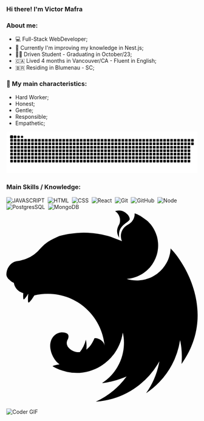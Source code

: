 ### Hi there! I'm Victor Mafra

### About me:
- 💻 Full-Stack WebDeveloper;
- 🌱 Currently I'm improving my knowledge in Nest.js;
- 👨‍🎓 Driven Student - Graduating in October/23;
- 🇨🇦 Lived 4 months in Vancouver/CA - Fluent in English;
- 🇧🇷 Residing in Blumenau - SC;
### 🧠 My main characteristics:
- Hard Worker;
- Honest;
- Gentle;
- Responsible;
- Empathetic;
      
![Snake animation](https://github.com/vvmafra/vvmafra/blob/output/github-contribution-grid-snake-svg.svg)

### Main Skills / Knowledge:
![JAVASCRIPT](https://img.shields.io/badge/JavaScript-F7DF1E?style=for-the-badge&logo=javascript&logoColor=black)&nbsp;
![HTML](https://img.shields.io/badge/HTML-239120?style=for-the-badge&logo=html5&logoColor=white)&nbsp;
![CSS](https://img.shields.io/badge/CSS-239120?&style=for-the-badge&logo=css3&logoColor=white)&nbsp;
![React](https://img.shields.io/badge/React-20232A?style=for-the-badge&logo=react&logoColor=61DAFB)&nbsp;
![Git](https://img.shields.io/badge/-Git-0D1117?style=for-the-badge&logo=git&labelColor=0D1117)&nbsp;
![GitHub](https://img.shields.io/badge/GitHub-100000?style=for-the-badge&logo=github&logoColor=white)&nbsp;
![Node](https://img.shields.io/badge/Node.js-43853D?style=for-the-badge&logo=node.js&logoColor=black)&nbsp;
![PostgresSQL](https://img.shields.io/badge/PostgreSQL-316192?style=for-the-badge&logo=postgresql&logoColor=white)&nbsp;
![MongoDB](https://img.shields.io/badge/MongoDB-4EA94B?style=for-the-badge&logo=mongodb&logoColor=white)&nbsp;
<svg role="img" viewBox="0 0 24 24" xmlns="http://www.w3.org/2000/svg"><title>NestJS</title><path d="M14.131.047c-.173 0-.334.037-.483.087.316.21.49.49.576.806.007.043.019.074.025.117a.681.681 0 0 1 .013.112c.024.545-.143.614-.26.936-.18.415-.13.861.086 1.22a.74.74 0 0 0 .074.137c-.235-1.568 1.073-1.803 1.314-2.293.019-.428-.334-.713-.613-.911a1.37 1.37 0 0 0-.732-.21zM16.102.4c-.024.143-.006.106-.012.18-.006.05-.006.112-.012.161-.013.05-.025.1-.044.149-.012.05-.03.1-.05.149l-.067.142c-.02.025-.031.05-.05.075l-.037.055a2.152 2.152 0 0 1-.093.124c-.037.038-.068.081-.112.112v.006c-.037.031-.074.068-.118.1-.13.099-.278.173-.415.266-.043.03-.087.056-.124.093a.906.906 0 0 0-.118.099c-.043.037-.074.074-.111.118-.031.037-.068.08-.093.124a1.582 1.582 0 0 0-.087.13c-.025.05-.043.093-.068.142-.019.05-.037.093-.05.143a2.007 2.007 0 0 0-.043.155c-.006.025-.006.056-.012.08-.007.025-.007.05-.013.075 0 .05-.006.105-.006.155 0 .037 0 .074.006.111 0 .05.006.1.019.155.006.05.018.1.03.15.02.049.032.098.05.148.013.03.031.062.044.087l-1.426-.552c-.241-.068-.477-.13-.719-.186l-.39-.093c-.372-.074-.75-.13-1.128-.167-.013 0-.019-.006-.031-.006A11.082 11.082 0 0 0 8.9 2.855c-.378.025-.756.074-1.134.136a12.45 12.45 0 0 0-.837.174l-.279.074c-.092.037-.18.08-.266.118l-.205.093c-.012.006-.024.006-.03.012-.063.031-.118.056-.174.087a2.738 2.738 0 0 0-.236.118c-.043.018-.086.043-.124.062a.559.559 0 0 1-.055.03c-.056.032-.112.063-.162.094a1.56 1.56 0 0 0-.148.093c-.044.03-.087.055-.124.086-.006.007-.013.007-.019.013-.037.025-.08.056-.118.087l-.012.012-.093.074c-.012.007-.025.019-.037.025-.031.025-.062.056-.093.08-.006.013-.019.02-.025.025-.037.038-.074.069-.111.106-.007 0-.007.006-.013.012a1.742 1.742 0 0 0-.111.106c-.007.006-.007.012-.013.012a1.454 1.454 0 0 0-.093.1c-.012.012-.03.024-.043.036a1.374 1.374 0 0 1-.106.112c-.006.012-.018.019-.024.03-.05.05-.093.1-.143.15l-.018.018c-.1.106-.205.211-.317.304-.111.1-.229.192-.347.273a3.777 3.777 0 0 1-.762.421c-.13.056-.267.106-.403.149-.26.056-.527.161-.756.18-.05 0-.105.012-.155.018l-.155.037-.149.056c-.05.019-.099.044-.148.068-.044.031-.093.056-.137.087a1.011 1.011 0 0 0-.124.106c-.043.03-.087.074-.124.111-.037.043-.074.08-.105.124-.031.05-.068.093-.093.143a1.092 1.092 0 0 0-.087.142c-.025.056-.05.106-.068.161-.019.05-.037.106-.056.161-.012.05-.025.1-.03.15 0 .005-.007.012-.007.018-.012.056-.012.13-.019.167C.006 7.95 0 7.986 0 8.03a.657.657 0 0 0 .074.31v.006c.019.037.044.075.069.112.024.037.05.074.08.111.031.031.068.069.106.1a.906.906 0 0 0 .117.099c.149.13.186.173.378.272.031.019.062.031.1.05.006 0 .012.006.018.006 0 .013 0 .019.006.031a1.272 1.272 0 0 0 .08.298c.02.037.032.074.05.111.007.013.013.025.02.031.024.05.049.093.073.137l.093.13c.031.037.069.08.106.118.037.037.074.068.118.105 0 0 .006.006.012.006.037.031.074.062.112.087a.986.986 0 0 0 .136.08c.043.025.093.05.142.069a.73.73 0 0 0 .124.043c.007.006.013.006.025.012.025.007.056.013.08.019-.018.335-.024.65.026.762.055.124.328-.254.6-.688-.036.428-.061.93 0 1.079.069.155.44-.329.763-.862 4.395-1.016 8.405 2.02 8.826 6.31-.08-.67-.905-1.041-1.283-.948-.186.458-.502 1.047-1.01 1.413.043-.41.025-.83-.062-1.24a4.009 4.009 0 0 1-.769 1.562c-.588.043-1.177-.242-1.487-.67-.025-.018-.031-.055-.05-.08-.018-.043-.037-.087-.05-.13a.515.515 0 0 1-.037-.13c-.006-.044-.006-.087-.006-.137v-.093a.992.992 0 0 1 .031-.13c.013-.043.025-.086.044-.13.024-.043.043-.087.074-.13.105-.298.105-.54-.087-.682a.706.706 0 0 0-.118-.062c-.024-.006-.055-.018-.08-.025l-.05-.018a.847.847 0 0 0-.13-.031.472.472 0 0 0-.13-.019 1.01 1.01 0 0 0-.136-.012c-.031 0-.062.006-.093.006a.484.484 0 0 0-.137.019c-.043.006-.086.012-.13.024a1.068 1.068 0 0 0-.13.044c-.043.018-.08.037-.124.056-.037.018-.074.043-.118.062-1.444.942-.582 3.148.403 3.787-.372.068-.75.148-.855.229l-.013.012c.267.161.546.298.837.416.397.13.818.247 1.004.297v.006a5.996 5.996 0 0 0 1.562.112c2.746-.192 4.996-2.281 5.405-5.033l.037.161c.019.112.043.23.056.347v.006c.012.056.018.112.025.162v.024c.006.056.012.112.012.162.006.068.012.136.012.204v.1c0 .03.007.067.007.098 0 .038-.007.075-.007.112v.087c0 .043-.006.08-.006.124 0 .025 0 .05-.006.08 0 .044-.006.087-.006.137-.006.018-.006.037-.006.055l-.02.143c0 .019 0 .037-.005.056-.007.062-.019.118-.025.18v.012l-.037.174v.018l-.037.167c0 .007-.007.02-.007.025a1.663 1.663 0 0 1-.043.168v.018c-.019.062-.037.118-.05.174-.006.006-.006.012-.006.012l-.056.186c-.024.062-.043.118-.068.18-.025.062-.043.124-.068.18-.025.062-.05.117-.074.18h-.007c-.024.055-.05.117-.08.173a.302.302 0 0 1-.019.043c-.006.006-.006.013-.012.019a5.867 5.867 0 0 1-1.742 2.082c-.05.031-.099.069-.149.106-.012.012-.03.018-.043.03a2.603 2.603 0 0 1-.136.094l.018.037h.007l.26-.037h.006c.161-.025.322-.056.483-.087.044-.006.093-.019.137-.031l.087-.019c.043-.006.086-.018.13-.024.037-.013.074-.02.111-.031.62-.15 1.221-.354 1.798-.595a9.926 9.926 0 0 1-3.85 3.142c.714-.05 1.426-.167 2.114-.366a9.903 9.903 0 0 0 5.857-4.68 9.893 9.893 0 0 1-1.667 3.986 9.758 9.758 0 0 0 1.655-1.376 9.824 9.824 0 0 0 2.61-5.268c.21.98.272 1.99.18 2.987 4.474-6.241.371-12.712-1.346-14.416-.006-.013-.012-.019-.012-.031-.006.006-.006.006-.006.012 0-.006 0-.006-.007-.012 0 .074-.006.148-.012.223a8.34 8.34 0 0 1-.062.415c-.03.136-.068.273-.105.41-.044.13-.093.266-.15.396a5.322 5.322 0 0 1-.185.378 4.735 4.735 0 0 1-.477.688c-.093.111-.192.21-.292.31a3.994 3.994 0 0 1-.18.155l-.142.124a3.459 3.459 0 0 1-.347.241 4.295 4.295 0 0 1-.366.211c-.13.062-.26.118-.39.174a4.364 4.364 0 0 1-.818.223c-.143.025-.285.037-.422.05a4.914 4.914 0 0 1-.297.012 4.66 4.66 0 0 1-.422-.025 3.137 3.137 0 0 1-.421-.062 3.136 3.136 0 0 1-.415-.105h-.007c.137-.013.273-.025.41-.05a4.493 4.493 0 0 0 .818-.223c.136-.05.266-.112.39-.174.13-.062.248-.13.372-.204.118-.08.235-.161.347-.248.112-.087.217-.18.316-.279.105-.093.198-.198.291-.304.093-.111.18-.223.26-.334.013-.019.026-.044.038-.062.062-.1.124-.199.18-.298a4.272 4.272 0 0 0 .334-.775c.044-.13.075-.266.106-.403.025-.142.05-.278.062-.415.012-.142.025-.285.025-.421 0-.1-.007-.199-.013-.298a6.726 6.726 0 0 0-.05-.415 4.493 4.493 0 0 0-.092-.415c-.044-.13-.087-.267-.137-.397-.05-.13-.111-.26-.173-.384-.069-.124-.137-.248-.211-.366a6.843 6.843 0 0 0-.248-.34c-.093-.106-.186-.212-.285-.317a3.878 3.878 0 0 0-.161-.155c-.28-.217-.57-.421-.862-.607a1.154 1.154 0 0 0-.124-.062 2.415 2.415 0 0 0-.589-.26Z"/></svg>

  
<img src="https://media.giphy.com/media/SWoSkN6DxTszqIKEqv/giphy.gif" alt="Coder GIF" width="500">



<!--
**vvmafra/vvmafra** is a ✨ _special_ ✨ repository because its `README.md` (this file) appears on your GitHub profile.

Here are some ideas to get you started:

- 🔭 I’m currently working on ...
- 🌱 I’m currently learning ...
- 👯 I’m looking to collaborate on ...
- 🤔 I’m looking for help with ...
- 💬 Ask me about ...
- 📫 How to reach me: ...
- 😄 Pronouns: ...
- ⚡ Fun fact: ...
-->
